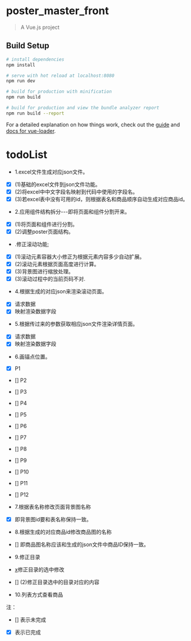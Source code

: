 # poster_master_front

> A Vue.js project

## Build Setup

``` bash
# install dependencies
npm install

# serve with hot reload at localhost:8080
npm run dev

# build for production with minification
npm run build

# build for production and view the bundle analyzer report
npm run build --report
```

For a detailed explanation on how things work, check out the [guide](http://vuejs-templates.github.io/webpack/) and [docs for vue-loader](http://vuejs.github.io/vue-loader).

# todoList
- 1.excel文件生成对应json文件。
- [x] (1)基础的excel文件到json文件功能。
- [x] (2)将excel中中文字段名映射到代码中使用的字段名。
- [x] (3)若excel表中没有可用的id，则根据表名和商品顺序自动生成对应商品id。

- 2.应用组件结构拆分---即将页面和组件分割开来。
- [x] (1)将页面和组件进行分割。 
- [x] (2)调整poster页面结构。

- .修正滚动功能;
- [x] (1)滚动元素容器大小修正为根据元素内容多少自动扩展。
- [x] (2)滚动元素根据页面高度进行计算。
- [x] (3)背景图进行缩放处理。
- [x] (3)滚动过程中的当前页码不对.

- 4.根据生成的对应json来渲染滚动页面。
- [x] 请求数据
- [x] 映射渲染数据字段

- 5.根据传过来的参数获取相应json文件渲染详情页面。
- [x] 请求数据
- [x] 映射渲染数据字段

- 6.画锚点位置。
- [x] P1
- [] P2
- [] P3
- [] P4
- [] P5
- [] P6
- [] P7
- [] P8
- [] P9
- [] P10
- [] P11
- [] P12

- 7.根据表名称修改页面背景图名称
- [x] 即背景图id要和表名称保持一致。

- 8.根据生成的对应商品id修改商品图的名称
- [] 即商品图名称应该和生成的json文件中商品ID保持一致。

- 9.修正目录
- [x](1)修正目录的选中修改
- [] (2)修正目录选中的目录对应的内容

- 10.列表方式查看商品  

注：
- []  表示未完成
- [x] 表示已完成
